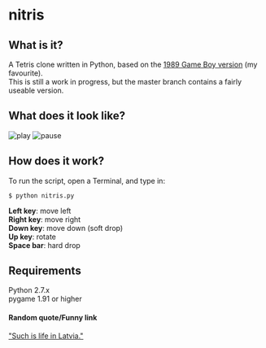# nitris
## What is it?
A Tetris clone written in Python, based on the [1989 Game Boy version](http://en.wikipedia.org/wiki/Tetris_%28Game_Boy%29) (my favourite).   
This is still a work in progress, but the master branch contains a fairly useable version.

## What does it look like?
![play](https://raw.github.com/ncocacola/nitris/master/latest_play.png)
![pause](https://raw.github.com/ncocacola/nitris/master/latest_pause.png)

## How does it work?
To run the script, open a Terminal, and type in:

    $ python nitris.py

**Left key**: move left   
**Right key**: move right   
**Down key**: move down (soft drop)   
**Up key**: rotate   
**Space bar**: hard drop

<!--and follow the on-screen instructions.-->

## Requirements
Python 2.7.x  
pygame 1.91 or higher

#### Random quote/Funny link
["Such is life in Latvia."](http://www.reddit.com/r/latvianjokes)
